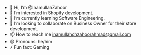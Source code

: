 - 👋 Hi, I’m @InamullahZahoor
- 👀 I’m interested in Shopify development.
- 🌱 I’m currently learning Software Engineering.
- 💞️ I’m looking to collaborate on Business Owner for their store development.
- 📫 How to reach me inamullahchzahoorahmad@gmail.com
- 😄 Pronouns: he/him
- ⚡ Fun fact: Gaming

<!---
InamullahZahoor/InamullahZahoor is a ✨ special ✨ repository because its `README.md` (this file) appears on your GitHub profile.
You can click the Preview link to take a look at your changes.
--->
